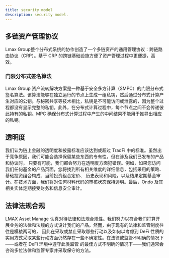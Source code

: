 ```yaml
---
title: security model
description: security model.
---
```


## 多链资产管理协议

Lmax Group整个分布式系统的协作创造了一个多链资产的通用管理协议：跨链路由协议（CRP）。基于 CRP 的跨链基础设施方便了资产管理过程中更便捷，高效。

### 门限分布式签名算法

Lmax Group 资产流转解决方案是一种基于安全多方计算（SMPC）的门限分布式签名算法。该算法能够在独立运行的节点上生成一组私钥，然后通过分布式计算产生对应的公钥。与秘密共享等技术相比，私钥是不可能访问或泄露的，因为整个过程都没有显示完整的私钥。此外，在分布式计算过程中，每个节点之间不会传递彼此持有的私钥。MPC 确保分布式计算过程中产生的中间结果不能用于推导出相应的私钥。



## 透明度


我们认为链上金融的透明度和披露标准应该达到或超过 TradFi 中的标准。虽然出于竞争原因，我们可能会选择保留某些东西的专有性，但在涉及我们已发布的产品和协议时，
只要有可能，我们都会努力在透明度方面犯错误。例如，如果您访问我们任何基金的产品页面，您将找到所有相关维度的详细信息，包括采用的策略、基础投资组合构成、当前投资组合定价、
历史表现和风险，以及结果定期基金审计。在技​​术方面，我们将对任何材料代码的审核状态保持透明。最后，Ondo 及其相关实体定期接受财务和信息安全审计。



## 法律法规合规

LMAX Asset Manage 认真对待法律和法规合规性。我们努力以符合我们打算开展业务的法律和法规的方式设计我们的产品。然而，由于现有的法律和监管制度往往是模棱两可的，
因此在采取或禁止采取哪些行动以及如何以考虑到 DeFi 性质的实用方式采取某些行动方面仍然存在一些不确定性。在法律或监管不明确的情况下——或者在 DeFi 环境中遵守此类监管
的最佳方式不明确的情况下——我们通常会咨询多位法律和监管专家并采取保守的方法。


